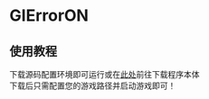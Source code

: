 # GIErrorON
## 使用教程
下载源码配置环境即可运行或在[此处](https://github.com/baobaobaoPY/GIErrorON/edit/main/README.md)前往下载程序本体  
下载后只需配置您的游戏路径并启动游戏即可！
